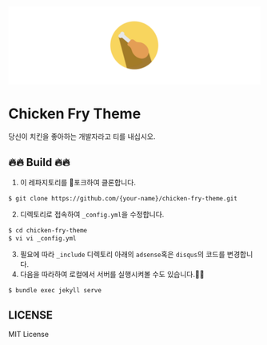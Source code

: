 
![chicken_banner](/assets/image/chicken-banner.png)

# Chicken Fry Theme
당신이 치킨을 좋아하는 개발자라고 티를 내십시오.

## 🔥🔥 Build 🔥🔥
1. 이 레파지토리를 🍴포크하여 클론합니다.
```
$ git clone https://github.com/{your-name}/chicken-fry-theme.git
```
2. 디렉토리로 접속하여 `_config.yml`을 수정합니다.
```
$ cd chicken-fry-theme
$ vi vi _config.yml
```
3. 필요에 따라 `_include` 디렉토리 아래의 `adsense`혹은 `disqus`의 코드를 변경합니다.
4. 다음을 따라하여 로컬에서 서버를 실행시켜볼 수도 있습니다.🙌🙌
```
$ bundle exec jekyll serve
```

## LICENSE
MIT License
